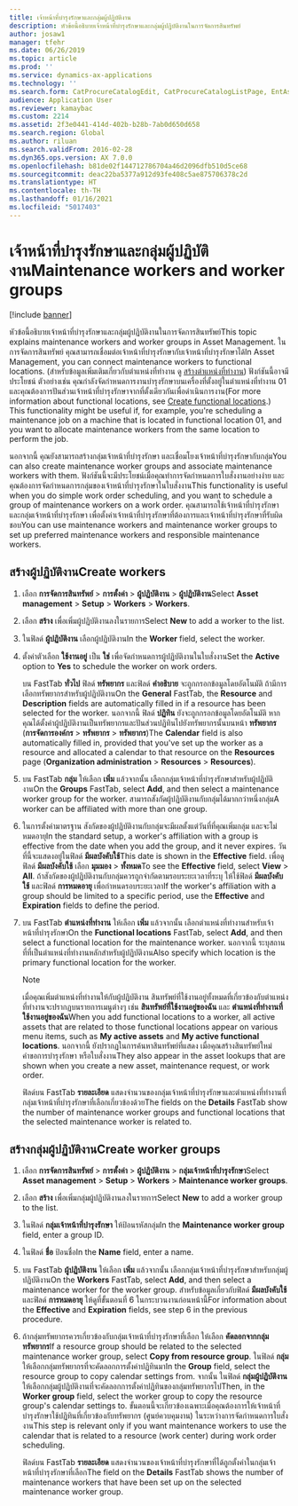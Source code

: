 ```yaml
---
title: เจ้าหน้าที่บำรุงรักษาและกลุ่มผู้ปฏิบัติงาน
description: หัวข้อนี้อธิบายเจ้าหน้าที่บำรุงรักษาและกลุ่มผู้ปฏิบัติงานในการจัดการสินทรัพย์
author: josaw1
manager: tfehr
ms.date: 06/26/2019
ms.topic: article
ms.prod: ''
ms.service: dynamics-ax-applications
ms.technology: ''
ms.search.form: CatProcureCatalogEdit, CatProcureCatalogListPage, EntAssetWorkerGroupCopyFromResourceGroup, EntAssetWorkerGroup
audience: Application User
ms.reviewer: kamaybac
ms.custom: 2214
ms.assetid: 2f3e0441-414d-402b-b28b-7ab0d650d658
ms.search.region: Global
ms.author: riluan
ms.search.validFrom: 2016-02-28
ms.dyn365.ops.version: AX 7.0.0
ms.openlocfilehash: b81de02f144712786704a46d2096dfb510d5ce68
ms.sourcegitcommit: deac22ba5377a912d93fe408c5ae875706378c2d
ms.translationtype: HT
ms.contentlocale: th-TH
ms.lasthandoff: 01/16/2021
ms.locfileid: "5017403"
---
```

# <a name="maintenance-workers-and-worker-groups"></a><span data-ttu-id="3ed3b-103">เจ้าหน้าที่บำรุงรักษาและกลุ่มผู้ปฏิบัติงาน</span><span class="sxs-lookup"><span data-stu-id="3ed3b-103">Maintenance workers and worker groups</span></span>

[!include [banner](../../includes/banner.md)]

 

<span data-ttu-id="3ed3b-104">หัวข้อนี้อธิบายเจ้าหน้าที่บำรุงรักษาและกลุ่มผู้ปฏิบัติงานในการจัดการสินทรัพย์</span><span class="sxs-lookup"><span data-stu-id="3ed3b-104">This topic explains maintenance workers and worker groups in Asset Management.</span></span> <span data-ttu-id="3ed3b-105">ในการจัดการสินทรัพย์ คุณสามารถเชื่อมต่อเจ้าหน้าที่บำรุงรักษากับเจ้าหน้าที่บำรุงรักษาได้</span><span class="sxs-lookup"><span data-stu-id="3ed3b-105">In Asset Management, you can connect maintenance workers to functional locations.</span></span> <span data-ttu-id="3ed3b-106">(สำหรับข้อมูลเพิ่มเติมเกี่ยวกับตำแหน่งที่ทำงาน ดู [สร้างตำแหน่งที่ทำงาน](../functional-locations/create-functional-locations.md)) ฟังก์ชันนี้อาจมีประโยชน์ ตัวอย่างเช่น คุณกำลังจัดกำหนดการงานบำรุงรักษาบนเครื่องที่ตั้งอยู่ในตำแหน่งที่ทำงาน 01 และคุณต้องการปันส่วนเจ้าหน้าที่บำรุงรักษาจากที่ตั้งเดียวกันเพื่อดำเนินการงาน</span><span class="sxs-lookup"><span data-stu-id="3ed3b-106">(For more information about functional locations, see [Create functional locations](../functional-locations/create-functional-locations.md).) This functionality might be useful if, for example, you're scheduling a maintenance job on a machine that is located in functional location 01, and you want to allocate maintenance workers from the same location to perform the job.</span></span>

<span data-ttu-id="3ed3b-107">นอกจากนี้ คุณยังสามารถสร้างกลุ่มเจ้าหน้าที่บำรุงรักษา และเชื่อมโยงเจ้าหน้าที่บำรุงรักษากับกลุ่ม</span><span class="sxs-lookup"><span data-stu-id="3ed3b-107">You can also create maintenance worker groups and associate maintenance workers with them.</span></span> <span data-ttu-id="3ed3b-108">ฟังก์ชันนี้จะมีประโยชน์เมื่อคุณทำการจัดกำหนดการใบสั่งงานอย่างง่าย และคุณต้องการจัดกำหนดการกลุ่มของเจ้าหน้าที่บำรุงรักษาในใบสั่งงาน</span><span class="sxs-lookup"><span data-stu-id="3ed3b-108">This functionality is useful when you do simple work order scheduling, and you want to schedule a group of maintenance workers on a work order.</span></span> <span data-ttu-id="3ed3b-109">คุณสามารถใช้เจ้าหน้าที่บำรุงรักษาและกลุ่มเจ้าหน้าที่บำรุงรักษา เพื่อตั้งค่าเจ้าหน้าที่บำรุงรักษาที่ต้องการและเจ้าหน้าที่บำรุงรักษาที่รับผิดชอบ</span><span class="sxs-lookup"><span data-stu-id="3ed3b-109">You can use maintenance workers and maintenance worker groups to set up preferred maintenance workers and responsible maintenance workers.</span></span> 


## <a name="create-workers"></a><span data-ttu-id="3ed3b-110">สร้างผู้ปฏิบัติงาน</span><span class="sxs-lookup"><span data-stu-id="3ed3b-110">Create workers</span></span>

1. <span data-ttu-id="3ed3b-111">เลือก **การจัดการสินทรัพย์** \> **การตั้งค่า** \> **ผู้ปฏิบัติงาน** \> **ผู้ปฏิบัติงาน**</span><span class="sxs-lookup"><span data-stu-id="3ed3b-111">Select **Asset management** \> **Setup** \> **Workers** \> **Workers**.</span></span>
2. <span data-ttu-id="3ed3b-112">เลือก **สร้าง** เพื่อเพิ่มผู้ปฏิบัติงานลงในรายการ</span><span class="sxs-lookup"><span data-stu-id="3ed3b-112">Select **New** to add a worker to the list.</span></span>
3. <span data-ttu-id="3ed3b-113">ในฟิลด์ **ผู้ปฏิบัติงาน** เลือกผู้ปฏิบัติงาน</span><span class="sxs-lookup"><span data-stu-id="3ed3b-113">In the **Worker** field, select the worker.</span></span>
4. <span data-ttu-id="3ed3b-114">ตั้งค่าตัวเลือก **ใช้งานอยู่** เป็น **ใช่** เพื่อจัดกำหนดการผู้ปฏิบัติงานในใบสั่งงาน</span><span class="sxs-lookup"><span data-stu-id="3ed3b-114">Set the **Active** option to **Yes** to schedule the worker on work orders.</span></span>

    <span data-ttu-id="3ed3b-115">บน FastTab **ทั่วไป** ฟิลด์ **ทรัพยากร** และฟิลด์ **คำอธิบาย** จะถูกกรอกข้อมูลโดยอัตโนมัติ ถ้ามีการเลือกทรัพยากรสำหรับผู้ปฏิบัติงาน</span><span class="sxs-lookup"><span data-stu-id="3ed3b-115">On the **General** FastTab, the **Resource** and **Description** fields are automatically filled in if a resource has been selected for the worker.</span></span> <span data-ttu-id="3ed3b-116">นอกจากนี้ ฟิลด์ **ปฏิทิน** ยังจะถูกกรอกข้อมูลโดยอัตโนมัติ หากคุณได้ตั้งค่าผู้ปฏิบัติงานเป็นทรัพยากรและปันส่วนปฏิทินไปยังทรัพยากรนั้นบนหน้า **ทรัพยากร** (**การจัดการองค์กร** \> **ทรัพยากร** \> **ทรัพยากร**)</span><span class="sxs-lookup"><span data-stu-id="3ed3b-116">The **Calendar** field is also automatically filled in, provided that you've set up the worker as a resource and allocated a calendar to that resource on the **Resources** page (**Organization administration** \> **Resources** \> **Resources**).</span></span>

5. <span data-ttu-id="3ed3b-117">บน FastTab **กลุ่ม** ให้เลือก **เพิ่ม** แล้วจากนั้น เลือกกลุ่มเจ้าหน้าที่บำรุงรักษาสำหรับผู้ปฏิบัติงาน</span><span class="sxs-lookup"><span data-stu-id="3ed3b-117">On the **Groups** FastTab, select **Add**, and then select a maintenance worker group for the worker.</span></span> <span data-ttu-id="3ed3b-118">สามารถสังกัดผู้ปฏิบัติงานกับกลุ่มได้มากกว่าหนึ่งกลุ่ม</span><span class="sxs-lookup"><span data-stu-id="3ed3b-118">A worker can be affiliated with more than one group.</span></span>
6. <span data-ttu-id="3ed3b-119">ในการตั้งค่ามาตรฐาน  สังกัดของผู้ปฏิบัติงานกับกลุ่มจะมีผลตั้งแต่วันที่ที่คุณเพิ่มกลุ่ม และจะไม่หมดอายุ</span><span class="sxs-lookup"><span data-stu-id="3ed3b-119">In the standard setup, a worker's affiliation with a group is effective from the date when you add the group, and it never expires.</span></span> <span data-ttu-id="3ed3b-120">วันที่นี้จะแสดงอยู่ในฟิลด์ **มีผลบังคับใช้**</span><span class="sxs-lookup"><span data-stu-id="3ed3b-120">This date is shown in the **Effective** field.</span></span> <span data-ttu-id="3ed3b-121">เพื่อดูฟิลด์ **มีผลบังคับใช้** เลือก **มุมมอง** \> **ทั้งหมด**</span><span class="sxs-lookup"><span data-stu-id="3ed3b-121">To see the **Effective** field, select **View** \> **All**.</span></span> <span data-ttu-id="3ed3b-122">ถ้าสังกัดของผู้ปฏิบัติงานกับกลุ่มควรถูกจำกัดตามรอบระยะเวลาที่ระบุ ให้ใช้ฟิลด์ **มีผลบังคับใช้** และฟิลด์ **การหมดอายุ** เพื่อกำหนดรอบระยะเวลา</span><span class="sxs-lookup"><span data-stu-id="3ed3b-122">If the worker's affiliation with a group should be limited to a specific period, use the **Effective** and **Expiration** fields to define the period.</span></span>
7. <span data-ttu-id="3ed3b-123">บน FastTab **ตำแหน่งที่ทำงาน** ให้เลือก **เพิ่ม** แล้วจากนั้น เลือกตำแหน่งที่ทำงานสำหรับเจ้าหน้าที่บำรุงรักษา</span><span class="sxs-lookup"><span data-stu-id="3ed3b-123">On the **Functional locations** FastTab, select **Add**, and then select a functional location for the maintenance worker.</span></span> <span data-ttu-id="3ed3b-124">นอกจากนี้ ระบุสถานที่ที่เป็นตำแหน่งที่ทำงานหลักสำหรับผู้ปฏิบัติงาน</span><span class="sxs-lookup"><span data-stu-id="3ed3b-124">Also specify which location is the primary functional location for the worker.</span></span>

    > [!NOTE]
    > <span data-ttu-id="3ed3b-125">เมื่อคุณเพิ่มตำแหน่งที่ทำงานให้กับผู้ปฏิบัติงาน สินทรัพย์ที่ใช้งานอยู่ทั้งหมดที่เกี่ยวข้องกับตำแหน่งที่ทำงานจะปรากฏบนรายการเมนูต่างๆ เช่น **สินทรัพย์ที่ใช้งานอยู่ของฉัน** และ **ตำแหน่งที่ทำงานที่ใช้งานอยู่ของฉัน**</span><span class="sxs-lookup"><span data-stu-id="3ed3b-125">When you add functional locations to a worker, all active assets that are related to those functional locations appear on various menu items, such as **My active assets** and **My active functional locations**.</span></span> <span data-ttu-id="3ed3b-126">นอกจากนี้ ยังปรากฏในการค้นหาสินทรัพย์ที่แสดง เมื่อคุณสร้างสินทรัพย์ใหม่ คำขอการบำรุงรักษา หรือใบสั่งงาน</span><span class="sxs-lookup"><span data-stu-id="3ed3b-126">They also appear in the asset lookups that are shown when you create a new asset, maintenance request, or work order.</span></span>

    <span data-ttu-id="3ed3b-127">ฟิลด์บน FastTab **รายละเอียด** แสดงจำนวนของกลุ่มเจ้าหน้าที่บำรุงรักษาและตำแหน่งที่ทำงานที่กลุ่มเจ้าหน้าที่บำรุงรักษาที่เลือกเกี่ยวข้องด้วย</span><span class="sxs-lookup"><span data-stu-id="3ed3b-127">The fields on the **Details** FastTab show the number of maintenance worker groups and functional locations that the selected maintenance worker is related to.</span></span>

## <a name="create-worker-groups"></a><span data-ttu-id="3ed3b-128">สร้างกลุ่มผู้ปฏิบัติงาน</span><span class="sxs-lookup"><span data-stu-id="3ed3b-128">Create worker groups</span></span>

1. <span data-ttu-id="3ed3b-129">เลือก **การจัดการสินทรัพย์** \> **การตั้งค่า** \> **ผู้ปฏิบัติงาน** \> **กลุ่มเจ้าหน้าที่บำรุงรักษา**</span><span class="sxs-lookup"><span data-stu-id="3ed3b-129">Select **Asset management** \> **Setup** \> **Workers** \> **Maintenance worker groups**.</span></span>
2. <span data-ttu-id="3ed3b-130">เลือก **สร้าง** เพื่อเพิ่มกลุ่มผู้ปฏิบัติงานลงในรายการ</span><span class="sxs-lookup"><span data-stu-id="3ed3b-130">Select **New** to add a worker group to the list.</span></span>
3. <span data-ttu-id="3ed3b-131">ในฟิลด์ **กลุ่มเจ้าหน้าที่บำรุงรักษา** ให้ป้อนรหัสกลุ่ม</span><span class="sxs-lookup"><span data-stu-id="3ed3b-131">In the **Maintenance worker group** field, enter a group ID.</span></span>
4. <span data-ttu-id="3ed3b-132">ในฟิลด์ **ชื่อ** ป้อนชื่อ</span><span class="sxs-lookup"><span data-stu-id="3ed3b-132">In the **Name** field, enter a name.</span></span>
5. <span data-ttu-id="3ed3b-133">บน FastTab **ผู้ปฏิบัติงาน** ให้เลือก **เพิ่ม** แล้วจากนั้น เลือกกลุ่มเจ้าหน้าที่บำรุงรักษาสำหรับกลุ่มผู้ปฏิบัติงาน</span><span class="sxs-lookup"><span data-stu-id="3ed3b-133">On the **Workers** FastTab, select **Add**, and then select a maintenance worker for the worker group.</span></span> <span data-ttu-id="3ed3b-134">สำหรับข้อมูลเกี่ยวกับฟิลด์ **มีผลบังคับใช้** และฟิลด์ **การหมดอายุ** ให้ดูที่ขั้นตอนที่ 6 ในกระบวนงานก่อนหน้านี้</span><span class="sxs-lookup"><span data-stu-id="3ed3b-134">For information about the **Effective** and **Expiration** fields, see step 6 in the previous procedure.</span></span>
6. <span data-ttu-id="3ed3b-135">ถ้ากลุ่มทรัพยากรควรเกี่ยวข้องกับกลุ่มเจ้าหน้าที่บำรุงรักษาที่เลือก ให้เลือก **คัดลอกจากกลุ่มทรัพยากร**</span><span class="sxs-lookup"><span data-stu-id="3ed3b-135">If a resource group should be related to the selected maintenance worker group, select **Copy from resource group**.</span></span> <span data-ttu-id="3ed3b-136">ในฟิลด์ **กลุ่ม** ให้เลือกกลุ่มทรัพยากรที่จะคัดลอกการตั้งค่าปฏิทินมา</span><span class="sxs-lookup"><span data-stu-id="3ed3b-136">In the **Group** field, select the resource group to copy calendar settings from.</span></span> <span data-ttu-id="3ed3b-137">จากนั้น ในฟิลด์ **กลุ่มผู้ปฏิบัติงาน** ให้เลือกกลุ่มผู้ปฏิบัติงานที่จะคัดลอกการตั้งค่าปฏิทินของกลุ่มทรัพยากรไป</span><span class="sxs-lookup"><span data-stu-id="3ed3b-137">Then, in the **Worker group** field, select the worker group to copy the resource group's calendar settings to.</span></span> <span data-ttu-id="3ed3b-138">ขั้นตอนนี้จะเกี่ยวข้องเฉพาะเมื่อคุณต้องการให้เจ้าหน้าที่บำรุงรักษาใช้ปฏิทินที่เกี่ยวข้องกับทรัพยากร (ศูนย์ควบคุมงาน) ในระหว่างการจัดกำหนดการใบสั่งงาน</span><span class="sxs-lookup"><span data-stu-id="3ed3b-138">This step is relevant only if you want maintenance workers to use the calendar that is related to a resource (work center) during work order scheduling.</span></span>

    <span data-ttu-id="3ed3b-139">ฟิลด์บน FastTab **รายละเอียด** แสดงจำนวนของเจ้าหน้าที่บำรุงรักษาที่ได้ถูกตั้งค่าในกลุ่มเจ้าหน้าที่บำรุงรักษาที่เลือก</span><span class="sxs-lookup"><span data-stu-id="3ed3b-139">The field on the **Details** FastTab shows the number of maintenance workers that have been set up on the selected maintenance worker group.</span></span>
